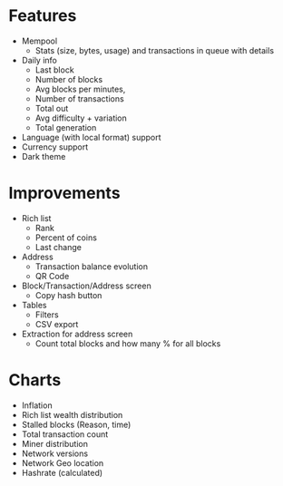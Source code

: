 
# Features
- Mempool
	- Stats (size, bytes, usage) and transactions in queue with details
- Daily info
	- Last block
	- Number of blocks
	- Avg blocks per minutes,
	- Number of transactions
	- Total out
	- Avg difficulty + variation
	- Total generation
- Language (with local format) support
- Currency support
- Dark theme

# Improvements
- Rich list
	- Rank
	- Percent of coins
	- Last change
- Address
	- Transaction balance evolution
	- QR Code
- Block/Transaction/Address screen
	- Copy hash button
- Tables
	- Filters
	- CSV export
- Extraction for address screen
	- Count total blocks and how many % for all blocks

# Charts
- Inflation
- Rich list wealth distribution
- Stalled blocks (Reason, time)
- Total transaction count
- Miner distribution
- Network versions
- Network Geo location
- Hashrate (calculated)